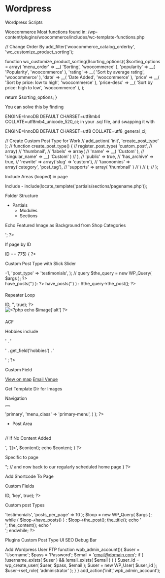 # Wordpress
Wordpress Scripts

Woocommerce
Most functions found in:
/wp-content/plugins/woocommerce/includes/wc-template-functions.php


// Change Order By
add_filter('woocommerce_catalog_orderby', 'wc_customize_product_sorting');

function wc_customize_product_sorting($sorting_options){
$sorting_options = array(
'menu_order' => __( 'Sorting', 'woocommerce' ),
'popularity' => __( 'Popularity', 'woocommerce' ),
'rating' => __( 'Sort by average rating', 'woocommerce' ),
'date' => __( 'Date Added', 'woocommerce' ),
'price' => __( 'Sort by price: low to high', 'woocommerce' ),
'price-desc' => __( 'Sort by price: high to low', 'woocommerce' ),
);

return $sorting_options;
}


You can solve this by finding

ENGINE=InnoDB DEFAULT CHARSET=utf8mb4 COLLATE=utf8mb4_unicode_520_ci;
in your .sql file, and swapping it with

ENGINE=InnoDB DEFAULT CHARSET=utf8 COLLATE=utf8_general_ci;


// Create Custom Post Type for Work
// add_action( 'init', 'create_post_type' );
// function create_post_type() {
// register_post_type( 'custom_post',
// array(
// 'thumbnail',
// 'labels' => array(
// 'name' => __( 'Custom' ),
// 'singular_name' => __( 'Custom' )
// ),
// 'public' => true,
// 'has_archive' => true,
// 'rewrite' => array('slug' => 'custom'),
// 'taxonomies' => array('category', 'post_tag'),
// 'supports' => array( 'thumbnail' )
// )
// );
// };

Include Areas (looped) in page

Include - include(locate_template('partials/sections/pagename.php'));

Folder Structure
- Partials
     - Modules
     - Sections


Echo Featured Image as Background from Shop Categories
<?php
$target_post_id = '358'; // Echo Featured Image as Background from Shop Categories
$feat_image = wp_get_attachment_url(get_post_thumbnail_id($target_post_id));
echo '<li class="banner" style="background: url('. $feat_image.'); background-size: cover;">'; ?>


If page by ID

<?php if( $post->ID == 775) { ?>
<?php } ?>


Custom Post Type with Slick Slider

<?php
// args
$args = array(
// 'numberposts' => -1,
'post_type' => 'testimonials',
);
// query
$the_query = new WP_Query( $args );
?>
<div class="testimonials-slider">
<?php if( $the_query->have_posts('') ): ?>
<?php while( $the_query->have_posts('') ) : $the_query->the_post(); ?>
<div class="testimonials-slide">
<?php the_post_thumbnail(); ?>
<h4><a href="<?php the_permalink(); ?>"><?php the_title(); ?></a></h4>
<?php custom_length_excerpt(75); ?>
</div>
<?php endwhile; ?>
</div>
<?php endif; ?>

<?php wp_reset_query(); // Restore global post data stomped by the_post(). ?>



Repeater Loop

<?php if (have_rows('name')): ?>
<?php while (have_rows('name')): the_row(); ?>
<?php
$backgroundchoice = get_sub_field('background');
$image = get_sub_field('logo');
$title = get_sub_field('title');
$text = get_sub_field('text');
$link = get_sub_field('link');
$btn = get_sub_field('btn');
$background = get_post_meta($post->ID, '', true);
?>
<div class="col-xs-6 accreditations_certificates <?php echo $backgroundchoice; ?>">
<div class="thumb"><img class="img-responsive" src="<?php echo $image['url']; ?>" alt="<?php echo $image['alt'] ?>" /></div>
<div class="content">
<h3><?php echo $title; ?></h3>
<p><?php echo $text; ?></p>
<a class="btn" href="http://<?php echo $link; ?>" target="_blank"><?php echo $btn; ?></a>
</div>
</div>
<?php endwhile; ?>
<?php endif; ?>




ACF

<?php if( get_field('hobbies') ) { ?>
<?php echo '<p class="large">Hobbies include</p>' . '<p>' . get_field('hobbies') . '</p>' ; ?>
<?php } ?>

<?php if( have_rows('training_development') ): ?>

  <?php while( have_rows('training_development') ): the_row();
  // vars
  $link = get_sub_field('link');
  $title = get_sub_field('title');
  ?>

  <?php
  if (get_sub_field('title')) {
  ?>
  <a href="<?php the_sub_field('link'); ?>" target="_blank" class="list-group-item"> <?php the_sub_field('title'); ?></a>

  <?php
  } else {
  the_sub_field('title');
  }
  ?>

  <?php endwhile; ?>

  <?php endif; ?>

  <?php the_field('associates'); ?>



<?php if (have_rows('online_academy')): ?>
  <?php while (have_rows('online_academy')): the_row(); ?>
  <?php if ($oa_title= get_sub_field('oa_title')) { ?>
  <?php echo $oa_title ; ?></a>
  <?php } else {
  echo ['oa_title'];
  } ?>
  <?php endwhile; ?>
  <?php endif; ?>




Custom Field 
<div class="col-md-12"> 
  <a class="btn wht floatLeft marginRight" href="<?php echo get_post_meta($post->ID, 'directions', true); ?>" alt="Sorry, No Directions"> 
  View on map</a> 
  <a class="btn wht floatLeft" href="<?php $venue_email = get_post_meta($post->ID, 'venue_email', true); 
  if ($venue_email) { ?> 
  <?php echo $venue_email; ?> 
  <?php } 
  else { ?> 
  No Current Venue 
  <?php } ?>">Email Venue</a> 
  </div><!--/col--> 


Get Template Dir for Images 
<?php echo get_template_directory_uri(); ?> 

<?php get_template() ?> 

<?=get_home_url();?> 

Navigation 
<?php if ( has_nav_menu( 'primary' ) ) : ?> 
<button id="menu-toggle" class="menu-toggle"><?php _e( 'Menu', ‘THEME’ ); ?></button> 
<div id="site-header-menu" class="site-header-menu"> 
<nav id="site-navigation" class="main-navigation" role="navigation" aria-label="<?php esc_attr_e( 'Primary Menu', ‘THEME’ ); ?>"> 
<?php 
wp_nav_menu( array( 
'theme_location' => 'primary', 
'menu_class' => 'primary-menu', 
) ); 
?> 
</nav><!-- .main-navigation --> 
</div><!-- .site-header-menu --> 
<?php endif; ?> 



- Post Area 

<?php query_posts('category_name=news' . '&orderby=date&order=DEC' . 'cat=-3&showposts=3'); ?> 
<?php if (have_posts()): while (have_posts()) : the_post(); ?> 
<?php the_post_thumbnail(); ?> 
<h2><?php the_title(); ?></h2> 
<?php the_date(); ?> 
<?php the_excerpt(); ?> 
<?php the_content(); ?> 

// If No Content Added
<?php 
    // Get the content
    $content = get_the_content();

    if(trim($content) == "") // Check if the string is empty or only whitespace
    {
        echo "Static content";
        get_template_part('slug','name');
    }
    else
    {
        // Apply filters the same as the_content() does: 
        $content = apply_filters('the_content', $content);
        $content = str_replace(']]>', ']]&gt;', $content);
        echo $content;
    }
?>


<?php edit_post_link('Edit This area'); ?>
<?php endwhile; 
  else: ?> 
<p><strong><?php _e( 'Sorry, nothing to display.'); ?></strong></p> 
<?php endif; ?> 


Specific to page 
<?php get_header(); ?> <?php if (is_home()) { // we're on the home page, so let's show a picture of our new kitten! echo "<img src='/images/new_kitty.jpg' alt='Our new cat, Rufus!' />"; // and now back to our regularly scheduled home page } ?> 

Add Shortcode To Page 
<?php echo do_shortcode('[SHORTCODE]'); ?> 

Custom Fields 
<?php echo get_post_meta($post->ID, 'key', true); ?> 

Custom post Types
<?php $args = array( 'post_type' => 'testimonials', 'posts_per_page' => 10 );
  $loop = new WP_Query( $args );
  while ( $loop->have_posts() ) : $loop->the_post();
  the_title();
  echo '<div class="entry-content">';
  the_content();
  echo '</div>';
  endwhile;
  ?>

Plugins 
Custom Post Type UI 
SEO 
Debug Bar 

Add Wordpress User FTP 
function wpb_admin_account(){ 
$user = 'Username'; 
$pass = 'Password'; 
$email = 'email@domain.com'; 
if ( !username_exists( $user ) && !email_exists( $email ) ) { 
$user_id = wp_create_user( $user, $pass, $email ); 
$user = new WP_User( $user_id ); 
$user->set_role( 'administrator' ); 
} } 
add_action('init','wpb_admin_account');
